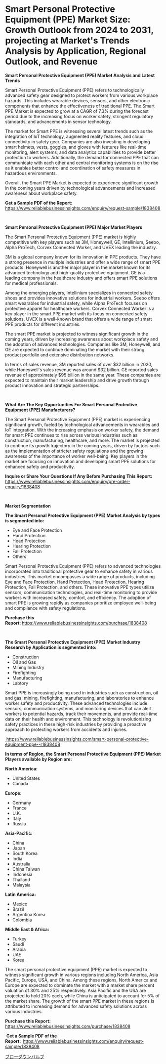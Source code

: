 <p><h1>Smart Personal Protective Equipment (PPE) Market Size: Growth Outlook from 2024 to 2031, projecting at Market's Trends Analysis by Application, Regional Outlook, and Revenue</h1></p><p><strong>Smart Personal Protective Equipment (PPE) Market Analysis and Latest Trends</strong></p>
<p><p>Smart Personal Protective Equipment (PPE) refers to technologically advanced safety gear designed to protect workers from various workplace hazards. This includes wearable devices, sensors, and other electronic components that enhance the effectiveness of traditional PPE. The Smart PPE Market is expected to grow at a CAGR of 7.3% during the forecast period due to the increasing focus on worker safety, stringent regulatory standards, and advancements in sensor technology.</p><p>The market for Smart PPE is witnessing several latest trends such as the integration of IoT technology, augmented reality features, and cloud connectivity in safety gear. Companies are also investing in developing smart helmets, vests, goggles, and gloves with features like real-time monitoring, alert systems, and data analytics capabilities to provide better protection to workers. Additionally, the demand for connected PPE that can communicate with each other and central monitoring systems is on the rise as it enables better control and coordination of safety measures in hazardous environments.</p><p>Overall, the Smart PPE Market is expected to experience significant growth in the coming years driven by technological advancements and increased awareness about workplace safety.</p></p>
<p><strong>Get a Sample PDF of the Report:&nbsp;</strong> <a href="https://www.reliablebusinessinsights.com/enquiry/request-sample/1838408">https://www.reliablebusinessinsights.com/enquiry/request-sample/1838408</a></p>
<p>&nbsp;</p>
<p><strong>Smart Personal Protective Equipment (PPE) Major Market Players</strong></p>
<p><p>The Smart Personal Protective Equipment (PPE) market is highly competitive with key players such as 3M, Honeywell, GE, Intellinium, Seebo, Alpha ProTech, Corvex Connected Worker, and UVEX leading the industry. </p><p>3M is a global company known for its innovation in PPE products. They have a strong presence in multiple industries and offer a wide range of smart PPE products. Honeywell is another major player in the market known for its advanced technology and high-quality protective equipment. GE is a leading company in the healthcare industry and offers smart PPE solutions for medical professionals. </p><p>Among the emerging players, Intellinium specializes in connected safety shoes and provides innovative solutions for industrial workers. Seebo offers smart wearables for industrial safety, while Alpha ProTech focuses on protective apparel for healthcare workers. Corvex Connected Worker is a key player in the smart PPE market with its focus on connected safety solutions. UVEX is a well-known brand that offers a wide range of smart PPE products for different industries. </p><p>The smart PPE market is projected to witness significant growth in the coming years, driven by increasing awareness about workplace safety and the adoption of advanced technologies. Companies like 3M, Honeywell, and GE are expected to continue dominating the market with their strong product portfolio and extensive distribution networks.</p><p>In terms of sales revenue, 3M reported sales of over $32 billion in 2020, while Honeywell's sales revenue was around $32 billion. GE reported sales revenue of approximately $95 billion in the same year. These companies are expected to maintain their market leadership and drive growth through product innovation and strategic partnerships.</p></p>
<p>&nbsp;</p>
<p><strong>What Are The Key Opportunities For Smart Personal Protective Equipment (PPE) Manufacturers?</strong></p>
<p><p>The Smart Personal Protective Equipment (PPE) market is experiencing significant growth, fueled by technological advancements in wearables and IoT integration. With the increasing emphasis on worker safety, the demand for smart PPE continues to rise across various industries such as construction, manufacturing, healthcare, and more. The market is projected to continue its growth trajectory in the coming years, driven by factors such as the implementation of stricter safety regulations and the growing awareness of the importance of worker well-being. Key players in the market are focusing on innovation and developing smart PPE solutions for enhanced safety and productivity.</p></p>
<p><strong>Inquire or Share Your Questions If Any Before Purchasing This Report:</strong> <a href="https://www.reliablebusinessinsights.com/enquiry/pre-order-enquiry/1838408">https://www.reliablebusinessinsights.com/enquiry/pre-order-enquiry/1838408</a></p>
<p>&nbsp;</p>
<p><strong>Market Segmentation</strong></p>
<p><strong>The Smart Personal Protective Equipment (PPE) Market Analysis by types is segmented into:</strong></p>
<p><ul><li>Eye and Face Protection</li><li>Hand Protection</li><li>Head Protection</li><li>Hearing Protection</li><li>Fall Protection</li><li>Others</li></ul></p>
<p><p>Smart Personal Protective Equipment (PPE) refers to advanced technologies incorporated into traditional protective gear to enhance safety in various industries. This market encompasses a wide range of products, including Eye and Face Protection, Hand Protection, Head Protection, Hearing Protection, Fall Protection, and others. These innovative PPE types utilize sensors, communication technologies, and real-time monitoring to provide workers with increased safety, comfort, and efficiency. The adoption of smart PPE is growing rapidly as companies prioritize employee well-being and compliance with safety regulations.</p></p>
<p><strong>Purchase this Report:&nbsp;</strong><a href="https://www.reliablebusinessinsights.com/purchase/1838408">https://www.reliablebusinessinsights.com/purchase/1838408</a></p>
<p>&nbsp;</p>
<p><strong>The Smart Personal Protective Equipment (PPE) Market Industry Research by Application is segmented into:</strong></p>
<p><ul><li>Construction</li><li>Oil and Gas</li><li>Mining Industry</li><li>Firefighting</li><li>Manufacturing</li><li>Labtory</li></ul></p>
<p><p>Smart PPE is increasingly being used in industries such as construction, oil and gas, mining, firefighting, manufacturing, and laboratories to enhance worker safety and productivity. These advanced technologies include sensors, communication systems, and monitoring devices that can alert workers to potential hazards, track their movements, and provide real-time data on their health and environment. This technology is revolutionizing safety practices in these high-risk industries by providing a proactive approach to protecting workers from accidents and injuries.</p></p>
<p><a href="https://www.reliablebusinessinsights.com/smart-personal-protective-equipment-ppe--r1838408">&nbsp;https://www.reliablebusinessinsights.com/smart-personal-protective-equipment-ppe--r1838408</a></p>
<p><strong>In terms of Region, the Smart Personal Protective Equipment (PPE) Market Players available by Region are:</strong></p>
<p>
    <p> <strong> North America: </strong>
        <ul>
            <li>United States</li>
            <li>Canada</li>
        </ul>
        </p> 
    <p> <strong> Europe: </strong>
        <ul>
            <li>Germany</li>
            <li>France</li>
            <li>U.K.</li>
            <li>Italy</li>
            <li>Russia</li>
        </ul>
        </p> 
    <p> <strong> Asia-Pacific: </strong>
        <ul>
            <li>China</li>
            <li>Japan</li>
            <li>South Korea</li>
            <li>India</li>
            <li>Australia</li>
            <li>China Taiwan</li>
            <li>Indonesia</li>
            <li>Thailand</li>
            <li>Malaysia</li>
        </ul>
        </p> 
    <p> <strong> Latin America: </strong>
        <ul>
            <li>Mexico</li>
            <li>Brazil</li>
            <li>Argentina Korea</li>
            <li>Colombia</li>
        </ul>
        </p> 
    <p> <strong> Middle East & Africa: </strong>
        <ul>
            <li>Turkey</li>
            <li>Saudi</li>
            <li>Arabia</li>
            <li>UAE</li>
            <li>Korea</li>
        </ul>
    </p>
    </p>
<p><p>The smart personal protective equipment (PPE) market is expected to witness significant growth in various regions including North America, Asia Pacific, Europe, USA, and China. Among these regions, North America and Europe are expected to dominate the market with a market share percent valuation of 30% and 25% respectively. Asia Pacific and the USA are projected to hold 20% each, while China is anticipated to account for 5% of the market share. The growth of the smart PPE market in these regions is attributed to increasing demand for advanced safety solutions across various industries.</p></p>
<p><strong>Purchase this Report: </strong><a href="https://www.reliablebusinessinsights.com/purchase/1838408">https://www.reliablebusinessinsights.com/purchase/1838408</a></p>
<p>&nbsp;<strong>Get a Sample PDF of the Report:&nbsp;&nbsp;</strong><a href="https://www.reliablebusinessinsights.com/enquiry/request-sample/1838408">https://www.reliablebusinessinsights.com/enquiry/request-sample/1838408</a></p>
<p><strong></strong></p>
<p><p><a href="https://github.com/ycmtqqhvk3273/Market-Research-Report-List-3/blob/main/615678630945.md">ブローダウンバルブ</a></p></p>